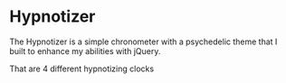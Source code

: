 # Hypnotizer
The Hypnotizer is a simple chronometer with a psychedelic theme that I built to enhance my abilities with jQuery.

That are 4 different hypnotizing clocks